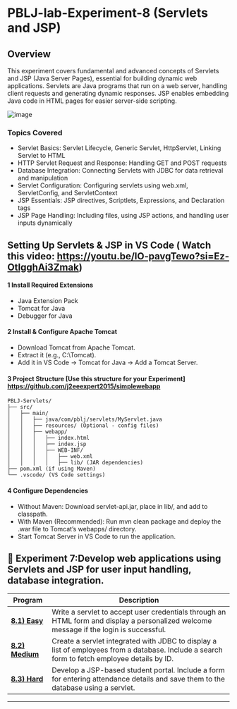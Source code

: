 # PBLJ-lab-Experiment-8 (Servlets and JSP)

## Overview

This experiment covers fundamental and advanced concepts of Servlets and JSP (Java Server Pages), essential for building dynamic web applications. Servlets are Java programs that run on a web server, handling client requests and generating dynamic responses. JSP enables embedding Java code in HTML pages for easier server-side scripting.

![image](https://github.com/user-attachments/assets/e2cfb9b4-a49e-48ea-af6f-c791853ca269)

### Topics Covered

- Servlet Basics: Servlet Lifecycle, Generic Servlet, HttpServlet, Linking Servlet to HTML
- HTTP Servlet Request and Response: Handling GET and POST requests
- Database Integration: Connecting Servlets with JDBC for data retrieval and manipulation
- Servlet Configuration: Configuring servlets using web.xml, ServletConfig, and ServletContext
- JSP Essentials: JSP directives, Scriptlets, Expressions, and Declaration tags
- JSP Page Handling: Including files, using JSP actions, and handling user inputs dynamically

## Setting Up Servlets & JSP in VS Code ( Watch this video: https://youtu.be/lO-pavgTewo?si=Ez-OtIgghAi3Zmak)
#### 1 Install Required Extensions
- Java Extension Pack
- Tomcat for Java
- Debugger for Java
  
#### 2 Install & Configure Apache Tomcat
- Download Tomcat from Apache Tomcat.
- Extract it (e.g., C:\Tomcat).
- Add it in VS Code → Tomcat for Java → Add a Tomcat Server.

#### 3 Project Structure [Use this structure for your Experiment] https://github.com/j2eeexpert2015/simplewebapp
    PBLJ-Servlets/
    ├── src/
    │   ├── main/
    │   │   ├── java/com/pblj/servlets/MyServlet.java
    │   │   ├── resources/ (Optional - config files)
    │   │   ├── webapp/
    │   │   │   ├── index.html
    │   │   │   ├── index.jsp
    │   │   │   ├── WEB-INF/
    │   │   │   │   ├── web.xml
    │   │   │   │   ├── lib/ (JAR dependencies)
    ├── pom.xml (if using Maven)
    └── .vscode/ (VS Code settings)

#### 4 Configure Dependencies
- Without Maven: Download servlet-api.jar, place in lib/, and add to classpath.
- With Maven (Recommended):  Run mvn clean package and deploy the .war file to Tomcat’s webapps/ directory.
- Start Tomcat Server in VS Code to run the application.


## 📌 Experiment 7:Develop web applications using Servlets and JSP for user input handling, database integration.

| Program    | Description                                 |
|------------|---------------------------------------------|
| **[8.1) Easy](/Exp8.1.java)** |Write a servlet to accept user credentials through an HTML form and display a personalized welcome message if the login is successful. |
| **[8.2) Medium](/Exp8.2.java)** |Create a servlet integrated with JDBC to display a list of employees from a database. Include a search form to fetch employee details by ID.|
| **[8.3) Hard](/Exp8.3.java)** | Develop a JSP-based student portal. Include a form for entering attendance details and save them to the database using a servlet.|

-----
